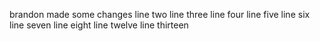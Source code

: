 brandon made some changes
line two
line three
line four
line five
line six
line seven
line eight
line twelve
line thirteen
